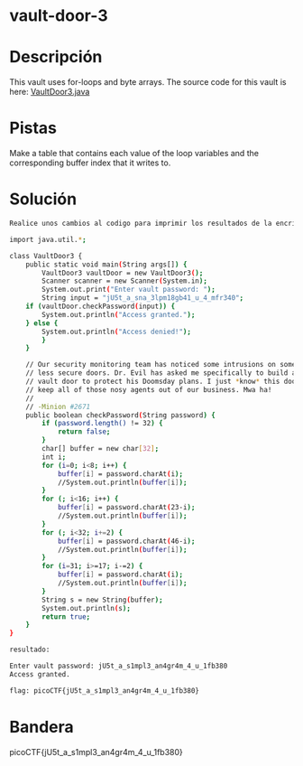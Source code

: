 # vault-door-3

# Descripción
This vault uses for-loops and byte arrays. The source code for this vault is here: [VaultDoor3.java](https://jupiter.challenges.picoctf.org/static/a648ca6dd275b9454c5d0de6d0f6efd3/VaultDoor3.java)
# Pistas
Make a table that contains each value of the loop variables and the corresponding buffer index that it writes to.
# Solución

```bash
Realice unos cambios al codigo para imprimir los resultados de la encriptacion de la bandera en java: 

import java.util.*;

class VaultDoor3 {
    public static void main(String args[]) {
        VaultDoor3 vaultDoor = new VaultDoor3();
        Scanner scanner = new Scanner(System.in);
        System.out.print("Enter vault password: ");
	    String input = "jU5t_a_sna_3lpm18gb41_u_4_mfr340";
	if (vaultDoor.checkPassword(input)) {
	    System.out.println("Access granted.");
	} else {
	    System.out.println("Access denied!");
        }
    }

    // Our security monitoring team has noticed some intrusions on some of the
    // less secure doors. Dr. Evil has asked me specifically to build a stronger
    // vault door to protect his Doomsday plans. I just *know* this door will
    // keep all of those nosy agents out of our business. Mwa ha!
    //
    // -Minion #2671
    public boolean checkPassword(String password) {
        if (password.length() != 32) {
            return false;
        }
        char[] buffer = new char[32];
        int i;
        for (i=0; i<8; i++) {
            buffer[i] = password.charAt(i);
			//System.out.println(buffer[i]);
        }
        for (; i<16; i++) {
            buffer[i] = password.charAt(23-i);
			//System.out.println(buffer[i]);
        }
        for (; i<32; i+=2) {
            buffer[i] = password.charAt(46-i);
			//System.out.println(buffer[i]);
        }
        for (i=31; i>=17; i-=2) {
            buffer[i] = password.charAt(i);
			//System.out.println(buffer[i]);
        }
        String s = new String(buffer);
        System.out.println(s);
		return true;
    }
}

resultado:

Enter vault password: jU5t_a_s1mpl3_an4gr4m_4_u_1fb380
Access granted.

flag: picoCTF{jU5t_a_s1mpl3_an4gr4m_4_u_1fb380}
```

# Bandera
picoCTF{jU5t_a_s1mpl3_an4gr4m_4_u_1fb380}